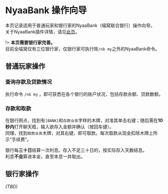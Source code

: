 # NyaaBank 操作向导

本页记录适用于普通玩家和银行家的NyaaBank（喵窝联合银行）操作向导。  
关于NyaaBank插件详情，请见[此页](nyaa/economic/nyaabank.md "NyaaBank介绍")。

!> **本页需要银行家完善。**  
目前全喵窝仅有三位银行家，仅银行家可执行除`/nb my`之外的NyaaBank命令。

## 普通玩家操作
### 查询存款及贷款情况
执行命令 `/nb my` ，即可获悉在各个银行的账户状况，包括存款余额、贷款数额。

### 存款和取款
在银行网点，找到有`[BANK]`和`存款业务`字样的木牌，对准其单击右键；随后需在**10秒内**打开聊天框，输入欲存入金额并确认（按回车键）。  
同理，找到`取款业务`木牌，对其右键，即可取款。每次取款从现金扣除木牌上所示“手续费”。

银行每**三十日**结算一次利息。存入不足三十日的，按实际存入天数结息。  
利息**不会**算进本金，直至本息一并取出。

## 银行家操作
*(TBD)*